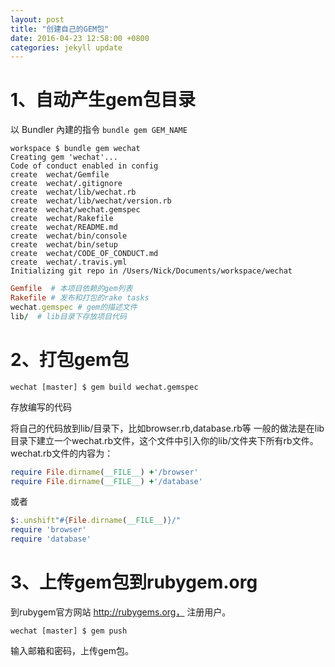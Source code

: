 ```yaml
---
layout: post
title: "创建自己的GEM包"
date: 2016-04-23 12:58:00 +0800
categories: jekyll update
---
```


1、自动产生gem包目录
========
以 Bundler 內建的指令 `bundle gem GEM_NAME`

```shell
workspace $ bundle gem wechat
Creating gem 'wechat'...
Code of conduct enabled in config
create  wechat/Gemfile
create  wechat/.gitignore
create  wechat/lib/wechat.rb
create  wechat/lib/wechat/version.rb
create  wechat/wechat.gemspec
create  wechat/Rakefile
create  wechat/README.md
create  wechat/bin/console
create  wechat/bin/setup
create  wechat/CODE_OF_CONDUCT.md
create  wechat/.travis.yml
Initializing git repo in /Users/Nick/Documents/workspace/wechat
```

```ruby
Gemfile  # 本项目依赖的gem列表
Rakefile # 发布和打包的rake tasks
wechat.gemspec # gem的描述文件
lib/  # lib目录下存放项目代码
```

2、打包gem包
========

```shell
wechat [master] $ gem build wechat.gemspec
```

存放编写的代码

将自己的代码放到lib/目录下，比如browser.rb,database.rb等
一般的做法是在lib目录下建立一个wechat.rb文件，这个文件中引入你的lib/文件夹下所有rb文件。wechat.rb文件的内容为：

```ruby
require File.dirname(__FILE__) +'/browser'
require File.dirname(__FILE__) +'/database'
```

或者

```ruby
$:.unshift"#{File.dirname(__FILE__)}/"
require 'browser'
require 'database'
```

3、上传gem包到rubygem.org
========
到rubygem官方网站 http://rubygems.org， 注册用户。

```shell
wechat [master] $ gem push
```

输入邮箱和密码，上传gem包。
